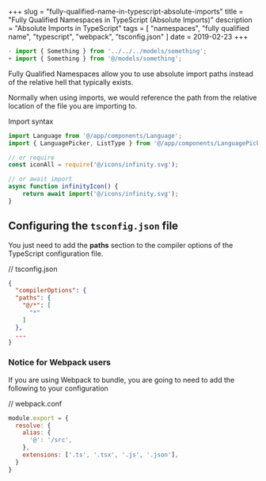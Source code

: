 +++
slug = "fully-qualified-name-in-typescript-absolute-imports"
title = "Fully Qualified Namespaces in TypeScript (Absolute Imports)"
description = "Absolute Imports in TypeScript"
tags = [
  "namespaces", 
  "fully qualified name", 
  "typescript", 
  "webpack",
  "tsconfig.json"
]
date = 2019-02-23
+++

```javascript
- import { Something } from '../../../models/something';
+ import { Something } from '@/models/something';
```

Fully Qualified Namespaces allow you to use absolute import paths instead of the relative hell that typically exists.

Normally when using imports, we would reference the path from the relative location of the file you are importing to.

Import syntax

```typescript
import Language from '@/app/components/Language';
import { LanguagePicker, ListType } from '@/app/components/LanguagePicker';

// or require
const iconAll = require('@/icons/infinity.svg');

// or await import
async function infinityIcon() {
    return await import('@/icons/infinity.svg');
}
```

## Configuring the `tsconfig.json` file

You just need to add the **paths** section to the compiler options of the TypeScript configuration file.


// tsconfig.json

```json
{
  "compilerOptions": {
  "paths": {
    "@/*": [
      "*"
    ]
  },
  ...
}
```


### Notice for Webpack users

If you are using Webpack to bundle, you are going to need to add the following to your configuration

// webpack.conf

```javascript
module.export = {
  resolve: {
    alias: {
      '@': '/src',
    },
    extensions: ['.ts', '.tsx', '.js', '.json'],
  }
}
```
